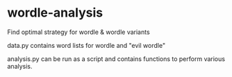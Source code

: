 # wordle-analysis
Find optimal strategy for wordle &amp; wordle variants

data.py contains word lists for wordle and "evil wordle"

analysis.py can be run as a script and contains functions to perform various analysis.
